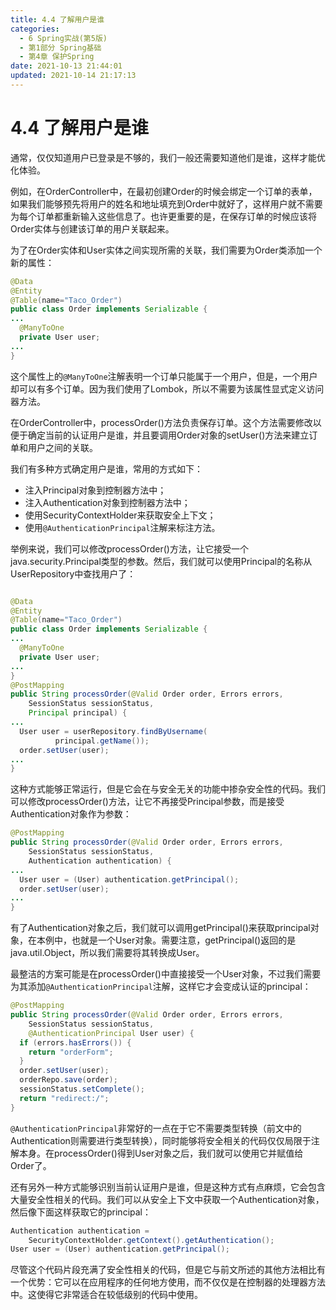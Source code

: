 ```yaml
---
title: 4.4 了解用户是谁
categories: 
  - 6 Spring实战(第5版)
  - 第1部分 Spring基础
  - 第4章 保护Spring
date: 2021-10-13 21:44:01
updated: 2021-10-14 21:17:13
---
```

# 4.4 了解用户是谁
通常，仅仅知道用户已登录是不够的，我们一般还需要知道他们是谁，这样才能优化体验。

例如，在OrderController中，在最初创建Order的时候会绑定一个订单的表单，如果我们能够预先将用户的姓名和地址填充到Order中就好了，这样用户就不需要为每个订单都重新输入这些信息了。也许更重要的是，在保存订单的时候应该将Order实体与创建该订单的用户关联起来。

为了在Order实体和User实体之间实现所需的关联，我们需要为Order类添加一个新的属性：

```java
@Data
@Entity
@Table(name="Taco_Order")
public class Order implements Serializable {
...
  @ManyToOne
  private User user;
...
}
```

这个属性上的`@ManyToOne`注解表明一个订单只能属于一个用户，但是，一个用户却可以有多个订单。因为我们使用了Lombok，所以不需要为该属性显式定义访问器方法。

在OrderController中，processOrder()方法负责保存订单。这个方法需要修改以便于确定当前的认证用户是谁，并且要调用Order对象的setUser()方法来建立订单和用户之间的关联。

我们有多种方式确定用户是谁，常用的方式如下：
- 注入Principal对象到控制器方法中；
- 注入Authentication对象到控制器方法中；
- 使用SecurityContextHolder来获取安全上下文；
- 使用`@AuthenticationPrincipal`注解来标注方法。

举例来说，我们可以修改processOrder()方法，让它接受一个java.security.Principal类型的参数。然后，我们就可以使用Principal的名称从UserRepository中查找用户了：

```java

@Data
@Entity
@Table(name="Taco_Order")
public class Order implements Serializable {
...
  @ManyToOne
  private User user;
...
}
@PostMapping
public String processOrder(@Valid Order order, Errors errors,
    SessionStatus sessionStatus,
    Principal principal) {
...
  User user = userRepository.findByUsername(
          principal.getName());
  order.setUser(user);
...
}
```

这种方式能够正常运行，但是它会在与安全无关的功能中掺杂安全性的代码。我们可以修改processOrder()方法，让它不再接受Principal参数，而是接受Authentication对象作为参数：

```java
@PostMapping
public String processOrder(@Valid Order order, Errors errors,
    SessionStatus sessionStatus,
    Authentication authentication) {
...
  User user = (User) authentication.getPrincipal();
  order.setUser(user);
...
}
```

有了Authentication对象之后，我们就可以调用getPrincipal()来获取principal对象，在本例中，也就是一个User对象。需要注意，getPrincipal()返回的是java.util.Object，所以我们需要将其转换成User。

最整洁的方案可能是在processOrder()中直接接受一个User对象，不过我们需要为其添加`@AuthenticationPrincipal`注解，这样它才会变成认证的principal：

```java
@PostMapping
public String processOrder(@Valid Order order, Errors errors,
    SessionStatus sessionStatus,
    @AuthenticationPrincipal User user) {
  if (errors.hasErrors()) {
    return "orderForm";
  }
  order.setUser(user);
  orderRepo.save(order);
  sessionStatus.setComplete();
  return "redirect:/";
}
```

`@AuthenticationPrincipal`非常好的一点在于它不需要类型转换（前文中的Authentication则需要进行类型转换），同时能够将安全相关的代码仅仅局限于注解本身。在processOrder()得到User对象之后，我们就可以使用它并赋值给Order了。

还有另外一种方式能够识别当前认证用户是谁，但是这种方式有点麻烦，它会包含大量安全性相关的代码。我们可以从安全上下文中获取一个Authentication对象，然后像下面这样获取它的principal：

```java
Authentication authentication =
    SecurityContextHolder.getContext().getAuthentication();
User user = (User) authentication.getPrincipal();
```

尽管这个代码片段充满了安全性相关的代码，但是它与前文所述的其他方法相比有一个优势：它可以在应用程序的任何地方使用，而不仅仅是在控制器的处理器方法中。这使得它非常适合在较低级别的代码中使用。
